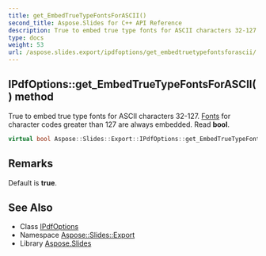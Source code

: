 ```yaml
---
title: get_EmbedTrueTypeFontsForASCII()
second_title: Aspose.Slides for C++ API Reference
description: True to embed true type fonts for ASCII characters 32-127. Fonts for character codes greater than 127 are always embedded. Read bool.
type: docs
weight: 53
url: /aspose.slides.export/ipdfoptions/get_embedtruetypefontsforascii/
---
```

## IPdfOptions::get_EmbedTrueTypeFontsForASCII() method


True to embed true type fonts for ASCII characters 32-127. [Fonts](../../../aspose.slides/fonts/) for character codes greater than 127 are always embedded. Read **bool**.

```cpp
virtual bool Aspose::Slides::Export::IPdfOptions::get_EmbedTrueTypeFontsForASCII()=0
```

## Remarks


Default is **true**. 
## See Also

* Class [IPdfOptions](../)
* Namespace [Aspose::Slides::Export](../../)
* Library [Aspose.Slides](../../../)